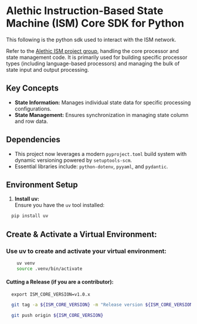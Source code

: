 # Alethic Instruction-Based State Machine (ISM) Core SDK for Python

This following is the python sdk used to interact with the ISM network.

Refer to the [Alethic ISM project group](https://github.com/quantumwake/alethic), handling the core processor and state management code. It is primarily used for building specific processor types (including language-based processors) and managing the bulk of state input and output processing.

## Key Concepts
- **State Information:** Manages individual state data for specific processing configurations.
- **State Management:** Ensures synchronization in managing state column and row data.

## Dependencies
- This project now leverages a modern `pyproject.toml` build system with dynamic versioning powered by `setuptools-scm`.
- Essential libraries include: `python-dotenv`, `pyyaml`, and `pydantic`.

## Environment Setup
1. **Install uv:**  
   Ensure you have the `uv` tool installed:
```bash
  pip install uv
```

## Create & Activate a Virtual Environment:
### Use uv to create and activate your virtual environment:
```bash
    uv venv
    source .venv/bin/activate
```
   
#### Cutting a Release (if you are a contributor):

```shell
  export ISM_CORE_VERSION=v1.0.x
```

```bash
  git tag -a ${ISM_CORE_VERSION} -m "Release version ${ISM_CORE_VERSION}"
```

```bash
  git push origin ${ISM_CORE_VERSION}
```